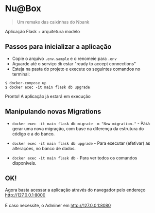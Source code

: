# Nu@Box

> Um remake das caixinhas do Nbank

Aplicação Flask + arquitetura modelo 

## Passos para inicializar a aplicação
- Copie o arquivo `.env.sample` e o renomeie para `.env`
- Aguarde até o serviço `db` estar "ready to accept connections"
- Esteja na pasta do projeto e execute os seguintes comandos no terminal:
```
$ docker-compose up
$ docker exec -it main flask db upgrade
```
Pronto! A aplicação já estará em execução

## Manipulando novas Migrations

- `docker exec -it main flask db migrate -m "New migration."` - Para gerar uma nova migração, com base na diferença da estrutura do código e a do banco.

- `docker exec -it main flask db upgrade` - Para executar (efetivar) as alterações, no banco de dados.

- `docker exec -it main flask db` - Para ver todos os comandos disponíveis.

## OK!

Agora basta acessar a aplicação através do navegador pelo endereço http://127.0.0.1:8000
<br>
<br>
E caso necessite, o Adminer em http://127.0.0.1:8080